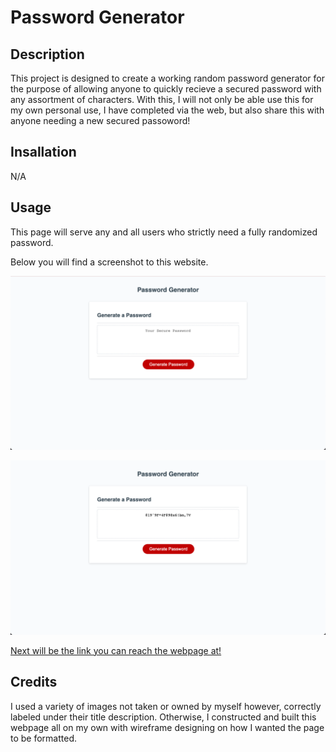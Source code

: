 # Password Generator

## Description

This project is designed to create a working random password generator for the purpose of allowing anyone to quickly recieve a secured password with any assortment of characters. With this, I will not only be able use this for my own personal use, I have completed via the web, but also share this with anyone needing a new secured passoword! 

## Insallation

N/A

## Usage

This page will serve any and all users who strictly need a fully randomized password.

Below you will find a screenshot to this website.

![This is the webpage's first image](./Develop/images/Password-Generator-Photo1.png)

![This is the webpage's second image](./Develop/images/Password-Generator-Photo2.png)

[Next will be the link you can reach the webpage at!](https://volexity21.github.io/Password-Generator)

## Credits

I used a variety of images not taken or owned by myself however, correctly labeled under their title description. Otherwise, I constructed and built this webpage all on my own with wireframe designing on how I wanted the page to be formatted.
